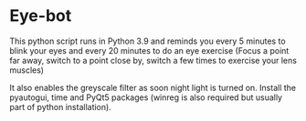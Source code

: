 # Eye-bot
This python script runs in Python 3.9 and reminds you every 5 minutes to blink your eyes and every 20 minutes to do an eye exercise (Focus a point far away, switch to a point close by, switch a few times to exercise your lens muscles)

It also enables the greyscale filter as soon night light is turned on. Install the pyautogui, time and PyQt5 packages (winreg is also required but usually part of python installation).
